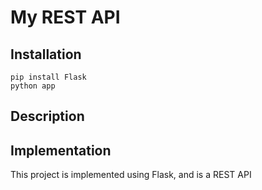 # My REST API

## Installation

```
pip install Flask
python app
```

## Description

## Implementation

This project is implemented using Flask, and is a REST API